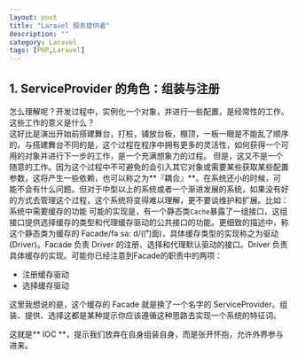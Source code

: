 ```yaml
---
layout: post
title: "Laravel 服务提供者"
description: ""
category: Laravel
tags: [PHP,Laravel]
---
```


## 1. ServiceProvider 的角色：组装与注册

怎么理解呢？开发过程中，实例化一个对象，并进行一些配置，是经常性的工作。这些工作的意义是什么？  
这好比是演出开始前搭建舞台，打桩，铺放台板，棚顶，一板一眼是不能乱了顺序的。与搭建舞台不同的是，这个过程在程序中拥有更多的灵活性，如何获得一个可用的对象并进行下一步的工作，是一个充满想象力的过程。
但是，这又不是一个随意的工作。因为这个过程中不可避免的会引入其它对象或需要某些获取某些配置参数，这将产生一些依赖，也可以称之为**『耦合』**。在系统还小的时候，可能不会有什么问题。但对于中型以上的系统或者一个渐进发展的系统，如果没有好的方式去管理这个过程，这个系统将变得难以理解，更不要谈维护和扩展。比如：系统中需要缓存的功能
可能的实现是，有一个静态类`Cache`暴露了一组接口，这组接口提供选择缓存的类型和代理缓存驱动的公共接口的功能。更细致的描述中，称这个静态类为缓存的 Facade/fǝ sa: d/(门面)，具体缓存类型的实现称之为驱动(Driver)。Facade 负责 Driver 的注册、选择和代理默认驱动的接口。Driver 负责具体缓存的实现。可能你已经注意到Facade的职责中的两项：
* 注册缓存驱动
* 选择缓存驱动  

这里我想说的是，这个缓存的 Facade 就是换了一个名字的 ServiceProvider。组装、提供、选择这都是某种提示你应该遵循这种思路去实现一个系统的特征词。

这就是** IOC **，提示我们放弃在自身组装自身，而是张开怀抱，允许外界参与进来。
